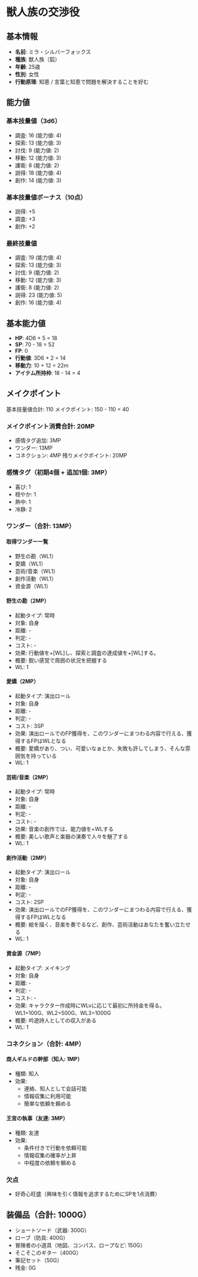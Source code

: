 # 獣人族の交渉役

## 基本情報
- **名前**: ミラ・シルバーフォックス
- **種族**: 獣人族（狐）
- **年齢**: 25歳
- **性別**: 女性
- **行動原理**: 知恵 / 言葉と知恵で問題を解決することを好む

## 能力値
### 基本技量値（3d6）
- 調査: 16 (能力値: 4)
- 探索: 13 (能力値: 3)
- 討伐: 9 (能力値: 2)
- 移動: 12 (能力値: 3)
- 護衛: 8 (能力値: 2)
- 説得: 18 (能力値: 4)
- 創作: 14 (能力値: 3)

### 基本技量値ボーナス（10点）
- 説得: +5
- 調査: +3
- 創作: +2

### 最終技量値
- 調査: 19 (能力値: 4)
- 探索: 13 (能力値: 3)
- 討伐: 9 (能力値: 2)
- 移動: 12 (能力値: 3)
- 護衛: 8 (能力値: 2)
- 説得: 23 (能力値: 5)
- 創作: 16 (能力値: 4)

## 基本能力値
- **HP**: 4D6 + 5 = 18
- **SP**: 70 - 18 = 52
- **FP**: 0
- **行動値**: 3D6 + 2 = 14
- **移動力**: 10 + 12 = 22m
- **アイテム所持枠**: 18 - 14 = 4

## メイクポイント
基本技量値合計: 110
メイクポイント: 150 - 110 = 40

### メイクポイント消費合計: 20MP
- 感情タグ追加: 3MP
- ワンダー: 13MP
- コネクション: 4MP
残りメイクポイント: 20MP

### 感情タグ（初期4個 + 追加1個: 3MP）
- 喜び: 1
- 穏やか: 1
- 熱中: 1
- 冷静: 2

### ワンダー（合計: 13MP）

#### 取得ワンダー一覧
- 野生の勘（WL1）
- 愛嬌（WL1）
- 芸術/音楽（WL1）
- 創作活動（WL1）
- 資金源（WL1）

#### 野生の勘（2MP）
- 起動タイプ: 常時
- 対象: 自身
- 距離: -
- 判定: -
- コスト: -
- 効果: 行動値を+[WL]し、探索と調査の達成値を+[WL]する。
- 概要: 鋭い感覚で周囲の状況を把握する
- WL: 1

#### 愛嬌（2MP）
- 起動タイプ: 演出ロール
- 対象: 自身
- 距離: -
- 判定: -
- コスト: 3SP
- 効果: 演出ロールでのFP獲得を、このワンダーにまつわる内容で行える、獲得するFPはWLとなる
- 概要: 愛嬌があり、つい、可愛いなぁとか、失敗も許してしまう、そんな雰囲気を持っている
- WL: 1

#### 芸術/音楽（2MP）
- 起動タイプ: 常時
- 対象: 自身
- 距離: -
- 判定: -
- コスト: -
- 効果: 音楽の創作では、能力値を+WLする
- 概要: 美しい歌声と楽器の演奏で人々を魅了する
- WL: 1

#### 創作活動（2MP）
- 起動タイプ: 演出ロール
- 対象: 自身
- 距離: -
- 判定: -
- コスト: 2SP
- 効果: 演出ロールでのFP獲得を、このワンダーにまつわる内容で行える、獲得するFPはWLとなる
- 概要: 絵を描く、音楽を奏でるなど、創作、芸術活動はあなたを奮い立たせる
- WL: 1

#### 資金源（7MP）
- 起動タイプ: メイキング
- 対象: 自身
- 距離: -
- 判定: -
- コスト: -
- 効果: キャラクター作成時にWLvに応じて最初に所持金を得る。WL1=100G、WL2=500G、WL3=1000G
- 概要: 吟遊詩人としての収入がある
- WL: 1

### コネクション（合計: 4MP）
#### 商人ギルドの幹部（知人: 1MP）
- 種類: 知人
- 効果:
  - 連絡、知人として会話可能
  - 情報収集に利用可能
  - 簡単な依頼を頼める

#### 王宮の執事（友達: 3MP）
- 種類: 友達
- 効果:
  - 条件付きで行動を依頼可能
  - 情報収集の確率が上昇
  - 中程度の依頼を頼める

### 欠点
- 好奇心旺盛（興味を引く情報を追求するためにSPを1点消費）

## 装備品（合計: 1000G）
- ショートソード（武器: 300G）
- ローブ（防具: 400G）
- 冒険者の小道具（地図、コンパス、ロープなど: 150G）
- そこそこのギター（400G）
- 筆記セット（50G）
- 残金: 0G
